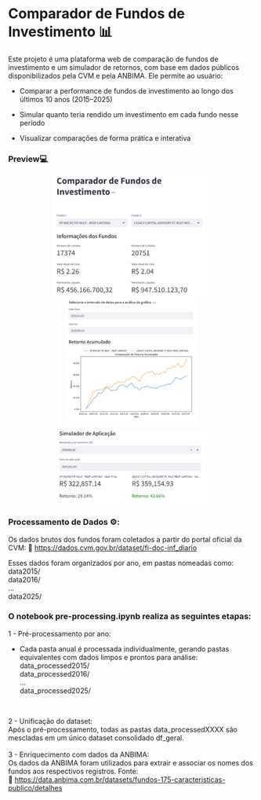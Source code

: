 # Comparador de Fundos de Investimento 📊
Este projeto é uma plataforma web de comparação de fundos de investimento e um simulador de retornos, com base em dados públicos disponibilizados pela CVM e pela ANBIMA. Ele permite ao usuário:

- Comparar a performance de fundos de investimento ao longo dos últimos 10 anos (2015–2025)

- Simular quanto teria rendido um investimento em cada fundo nesse período

- Visualizar comparações de forma prática e interativa

### Preview💻

<div align="center">
  <img src="info.png" height="250px" style="margin-right:10px;">
  <img src="grafico.png" height="250px">
</div>

<p align="center">
  <img src="simulador.png" width="60%">
</p>

### Processamento de Dados ⚙️: <br>
Os dados brutos dos fundos foram coletados a partir do portal oficial da CVM:
🔗 https://dados.cvm.gov.br/dataset/fi-doc-inf_diario <br>

Esses dados foram organizados por ano, em pastas nomeadas como: <br>
data2015/<br>
data2016/<br>
...<br>
data2025/<br>

### O notebook pre-processing.ipynb realiza as seguintes etapas:<br>
1 - Pré-processamento por ano: <br>
- Cada pasta anual é processada individualmente, gerando pastas equivalentes com dados limpos e prontos para análise:<br>
data_processed2015/  <br>
data_processed2016/ <br>
... <br>
data_processed2025/ <br>
<br>

2 - Unificação do dataset:<br>
Após o pré-processamento, todas as pastas data_processedXXXX são mescladas em um único dataset consolidado df_geral. <br>
<br>
3 - Enriquecimento com dados da ANBIMA:<br>
Os dados da ANBIMA foram utilizados para extrair e associar os nomes dos fundos aos respectivos registros.
Fonte:<br>
🔗 https://data.anbima.com.br/datasets/fundos-175-caracteristicas-publico/detalhes



